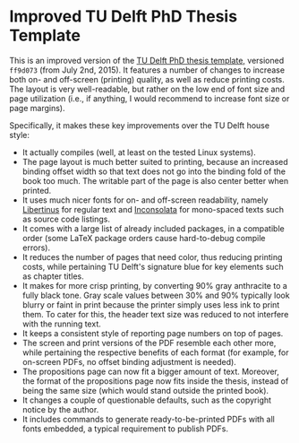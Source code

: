 # Improved TU Delft PhD Thesis Template

This is an improved version of the [TU Delft PhD thesis
template,](https://www.tudelft.nl/en/tu-delft-corporate-design/downloads/)
versioned `ff9d073` (from July 2nd, 2015). It features a number of
changes to increase both on- and off-screen (printing) quality, as
well as reduce printing costs. The layout is very well-readable, but
rather on the low end of font size and page utilization (i.e., if
anything, I would recommend to increase font size or page margins).

Specifically, it makes these key improvements over the TU Delft house
style:

- It actually compiles (well, at least on the tested Linux systems).
- The page layout is much better suited to printing, because an increased binding offset width so that text does not go into the binding fold of the book too much. The writable part of the page is also center better when printed.
- It uses much nicer fonts for on- and off-screen readability, namely [Libertinus](https://github.com/libertinus-fonts/libertinus) for regular text and [Inconsolata](https://fonts.google.com/specimen/Inconsolata) for mono-spaced texts such as source code listings.
- It comes with a large list of already included packages, in a compatible order (some LaTeX package orders cause hard-to-debug compile errors).
- It reduces the number of pages that need color, thus reducing printing costs, while pertaining TU Delft's signature blue for key elements such as chapter titles.
- It makes for more crisp printing, by converting 90% gray anthracite to a fully black tone. Gray scale values between 30% and 90% typically look blurry or faint in print because the printer simply uses less ink to print them. To cater for this, the header text size was reduced to not interfere with the running text.
- It keeps a consistent style of reporting page numbers on top of pages.
- The screen and print versions of the PDF resemble each other more, while pertaining the respective benefits of each format (for example, for on-screen PDFs, no offset binding adjustment is needed).
- The propositions page can now fit a bigger amount of text. Moreover, the format of the propositions page now fits inside the thesis, instead of being the same size (which would stand outside the printed book).
- It changes a couple of questionable defaults, such as the copyright notice by the author.
- It includes commands to generate ready-to-be-printed PDFs with all fonts embedded, a typical requirement to publish PDFs.